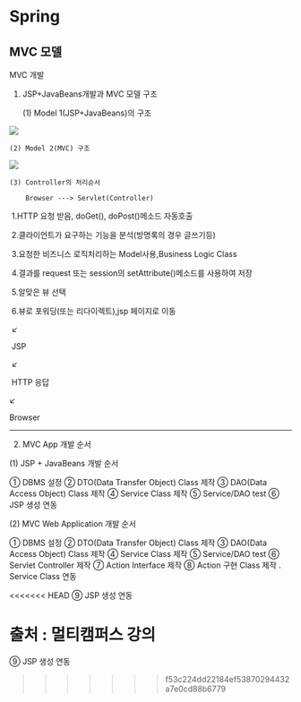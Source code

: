 # Spring

## MVC 모델

MVC 개발

1. JSP+JavaBeans개발과 MVC 모델 구조

 	(1) Model 1(JSP+JavaBeans)의 구조 

![](C:\Users\seung\Pictures\mvc\모델1구조.jpg)

 	(2) Model 2(MVC) 구조

![](C:\Users\seung\Pictures\mvc\모델2구조.jpg)

	(3) Controller의 처리순서 
	
		Browser ---> Servlet(Controller) 

​         1.HTTP 요청 받음, doGet(), doPost()메소드 자동호출 

​         2.클라이언트가 요구하는 기능을 분석(방명록의 경우 글쓰기등) 

​         3.요청한 비즈니스 로직처리하는 Model사용,Business Logic Class 

​         4.결과를 request 또는 session의 setAttribute()메소드를 사용하여 저장 

​         5.알맞은 뷰 선택 

​         6.뷰로 포워딩(또는 리다이렉트),jsp 페이지로 이동 

​        ↙ 

​       JSP 

​      ↙ 

​    HTTP 응답 

   ↙ 

 Browser 

---



2. MVC App 개발 순서 

(1) JSP + JavaBeans 개발 순서 

  ① DBMS 설정 
  ② DTO(Data Transfer Object) Class 제작 
  ③ DAO(Data Access Object) Class 제작 
  ④ Service Class 제작 
  ⑤ Service/DAO test 
  ⑥ JSP 생성 연동 


(2) MVC Web Application 개발 순서 

  ① DBMS 설정 
  ② DTO(Data Transfer Object) Class 제작 
  ③ DAO(Data Access Object) Class 제작 
  ④ Service Class 제작 
  ⑤ Service/DAO test 
  ⑥ Servlet Controller 제작 
  ⑦ Action Interface 제작 
  ⑧ Action 구현 Class 제작 
   . Service Class 연동 

<<<<<<< HEAD
  ⑨ JSP 생성 연동 



출처 : 멀티캠퍼스 강의
=======
  ⑨ JSP 생성 연동 
>>>>>>> f53c224dd22184ef53870294432a7e0cd88b6779

